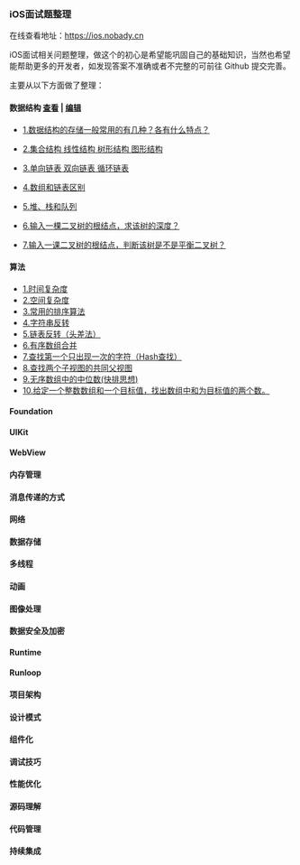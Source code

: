### iOS面试题整理

在线查看地址：https://ios.nobady.cn

iOS面试相关问题整理，做这个的初心是希望能巩固自己的基础知识，当然也希望能帮助更多的开发者，如发现答案不准确或者不完整的可前往 Github 提交完善。

主要从以下方面做了整理：

#### 数据结构 [查看](https://ios.nobady.cn/Data-structure.html) | [编辑](https://github.com/icofans/iOS-Interview-Questions/edit/master/docs/Data-structure.md)

- [1.数据结构的存储一般常用的有几种？各有什么特点？](https://ios.nobady.cn/Data-structure.html#_1-%E6%95%B0%E6%8D%AE%E7%BB%93%E6%9E%84%E7%9A%84%E5%AD%98%E5%82%A8%E4%B8%80%E8%88%AC%E5%B8%B8%E7%94%A8%E7%9A%84%E6%9C%89%E5%87%A0%E7%A7%8D%EF%BC%9F%E5%90%84%E6%9C%89%E4%BB%80%E4%B9%88%E7%89%B9%E7%82%B9%EF%BC%9F)

- [2.集合结构 线性结构 树形结构 图形结构](https://ios.nobady.cn/Data-structure.html#_2-%E9%9B%86%E5%90%88%E7%BB%93%E6%9E%84-%E7%BA%BF%E6%80%A7%E7%BB%93%E6%9E%84-%E6%A0%91%E5%BD%A2%E7%BB%93%E6%9E%84-%E5%9B%BE%E5%BD%A2%E7%BB%93%E6%9E%84)

- [3.单向链表 双向链表 循环链表](https://ios.nobady.cn/Data-structure.html#_3-%E5%8D%95%E5%90%91%E9%93%BE%E8%A1%A8-%E5%8F%8C%E5%90%91%E9%93%BE%E8%A1%A8-%E5%BE%AA%E7%8E%AF%E9%93%BE%E8%A1%A8)

- [4.数组和链表区别](https://ios.nobady.cn/Data-structure.html#_4-%E6%95%B0%E7%BB%84%E5%92%8C%E9%93%BE%E8%A1%A8%E5%8C%BA%E5%88%AB)

- [5.堆、栈和队列](https://ios.nobady.cn/Data-structure.html#_5-%E5%A0%86%E3%80%81%E6%A0%88%E5%92%8C%E9%98%9F%E5%88%97)

- [6.输入一棵二叉树的根结点，求该树的深度？](https://ios.nobady.cn/Data-structure.html#_6-%E8%BE%93%E5%85%A5%E4%B8%80%E6%A3%B5%E4%BA%8C%E5%8F%89%E6%A0%91%E7%9A%84%E6%A0%B9%E7%BB%93%E7%82%B9%EF%BC%8C%E6%B1%82%E8%AF%A5%E6%A0%91%E7%9A%84%E6%B7%B1%E5%BA%A6%EF%BC%9F)

- [7.输入一课二叉树的根结点，判断该树是不是平衡二叉树？](https://ios.nobady.cn/Data-structure.html#_7-%E8%BE%93%E5%85%A5%E4%B8%80%E8%AF%BE%E4%BA%8C%E5%8F%89%E6%A0%91%E7%9A%84%E6%A0%B9%E7%BB%93%E7%82%B9%EF%BC%8C%E5%88%A4%E6%96%AD%E8%AF%A5%E6%A0%91%E6%98%AF%E4%B8%8D%E6%98%AF%E5%B9%B3%E8%A1%A1%E4%BA%8C%E5%8F%89%E6%A0%91%EF%BC%9F)

#### 算法

- [1.时间复杂度](https://ios.nobady.cn/Arithmetic.html#_1-%E6%97%B6%E9%97%B4%E5%A4%8D%E6%9D%82%E5%BA%A6)
- [2.空间复杂度](https://ios.nobady.cn/Arithmetic.html#_2-%E7%A9%BA%E9%97%B4%E5%A4%8D%E6%9D%82%E5%BA%A6)
- [3.常用的排序算法](https://ios.nobady.cn/Arithmetic.html#_3-%E5%B8%B8%E7%94%A8%E7%9A%84%E6%8E%92%E5%BA%8F%E7%AE%97%E6%B3%95)
- [4.字符串反转](https://ios.nobady.cn/Arithmetic.html#_4-%E5%AD%97%E7%AC%A6%E4%B8%B2%E5%8F%8D%E8%BD%AC)
- [5.链表反转（头差法）](https://ios.nobady.cn/Arithmetic.html#_5-%E9%93%BE%E8%A1%A8%E5%8F%8D%E8%BD%AC%EF%BC%88%E5%A4%B4%E5%B7%AE%E6%B3%95%EF%BC%89)
- [6.有序数组合并](https://ios.nobady.cn/Arithmetic.html#_6-%E6%9C%89%E5%BA%8F%E6%95%B0%E7%BB%84%E5%90%88%E5%B9%B6)
- [7.查找第一个只出现一次的字符（Hash查找）](https://ios.nobady.cn/Arithmetic.html#_7-%E6%9F%A5%E6%89%BE%E7%AC%AC%E4%B8%80%E4%B8%AA%E5%8F%AA%E5%87%BA%E7%8E%B0%E4%B8%80%E6%AC%A1%E7%9A%84%E5%AD%97%E7%AC%A6%EF%BC%88hash%E6%9F%A5%E6%89%BE%EF%BC%89)
- [8.查找两个子视图的共同父视图](https://ios.nobady.cn/Arithmetic.html#_8-%E6%9F%A5%E6%89%BE%E4%B8%A4%E4%B8%AA%E5%AD%90%E8%A7%86%E5%9B%BE%E7%9A%84%E5%85%B1%E5%90%8C%E7%88%B6%E8%A7%86%E5%9B%BE)
- [9.无序数组中的中位数(快排思想)](https://ios.nobady.cn/Arithmetic.html#_9-%E6%97%A0%E5%BA%8F%E6%95%B0%E7%BB%84%E4%B8%AD%E7%9A%84%E4%B8%AD%E4%BD%8D%E6%95%B0-%E5%BF%AB%E6%8E%92%E6%80%9D%E6%83%B3)
- [10.给定一个整数数组和一个目标值，找出数组中和为目标值的两个数。](https://ios.nobady.cn/Arithmetic.html#_10-%E7%BB%99%E5%AE%9A%E4%B8%80%E4%B8%AA%E6%95%B4%E6%95%B0%E6%95%B0%E7%BB%84%E5%92%8C%E4%B8%80%E4%B8%AA%E7%9B%AE%E6%A0%87%E5%80%BC%EF%BC%8C%E6%89%BE%E5%87%BA%E6%95%B0%E7%BB%84%E4%B8%AD%E5%92%8C%E4%B8%BA%E7%9B%AE%E6%A0%87%E5%80%BC%E7%9A%84%E4%B8%A4%E4%B8%AA%E6%95%B0%E3%80%82)

#### Foundation
#### UIKit
#### WebView
#### 内存管理
#### 消息传递的方式
#### 网络
#### 数据存储
#### 多线程
#### 动画
#### 图像处理
#### 数据安全及加密
#### Runtime
#### Runloop
#### 项目架构
#### 设计模式
#### 组件化
#### 调试技巧
#### 性能优化
#### 源码理解
#### 代码管理
#### 持续集成

